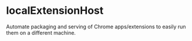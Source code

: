 # localExtensionHost
Automate packaging and serving of Chrome apps/extensions to easily run them on a different machine.
